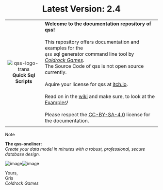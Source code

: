 <h1 align="center">Latest Version: 2.4</h1>

|||
|:-:|---|
|![qss-logo-trans](https://github.com/user-attachments/assets/5d49797c-dfb4-45cc-ab61-af381a17a6ed)<br/>**Quick Sql Scripts**|**Welcome to the documentation repository of qss!**<br/><br/>This repository offers documentation and examples for the<br/>`qss` sql generator command line tool by _[Coldrock Games](https://www.coldrock.games/)_.<br/>The Source Code of qss is not open source currently.<br/><br/>Aquire your license for qss at [itch.io](https://grisgram.itch.io/qss-quick-sql-scripts).<br/><br/>Read on in the [wiki](https://github.com/Grisgram/qss/wiki) and make sure, to look at the [Examples](https://github.com/Grisgram/qss/wiki/Examples)!<br/><br/>Please respect the [CC-BY-SA-4.0](https://creativecommons.org/licenses/by-sa/4.0/) license for the documentation.|
|||

> [!NOTE]
> **The qss-oneliner:**\
> _Create your data model in minutes with a robust, professional, secure database design._

![image](https://github.com/user-attachments/assets/5036989a-b28e-492a-8634-cda86bfe95e7)![image](https://github.com/user-attachments/assets/2ca89328-abe8-4d2c-b654-4df479772785)

Yours,\
Gris\
_Coldrock Games_

